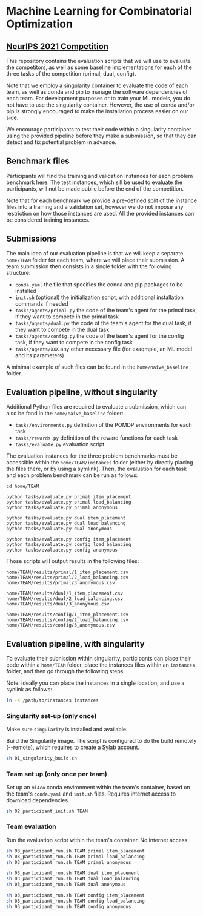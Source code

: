 # Machine Learning for Combinatorial Optimization
## [NeurIPS 2021 Competition](https://www.ecole.ai/2021/ml4co-competition/)

This repository contains the evaluation scripts that we will use to evaluate the competitors, as well as some baseline implementations for each of the three tasks of the competition (primal, dual, config).

Note that we employ a singularity container to evaluate the code of each team, as well as conda and pip to manage the software dependencies of each team. For development purposes or to train your ML models, you do not have to use the singularity container. However, the use of conda and/or pip is strongly encouraged to make the installation process easier on our side.

We encourage participants to test their code within a singularity container using the provided pipeline before they make a submission, so that they can detect and fix potential problem in advance.

## Benchmark files

Participants will find the training and validation instances for each problem benchmark [here](https://drive.google.com/file/d/1MytdY3IwX_aFRWdoc0mMfDN9Xg1EKUuq/view?usp=sharing). The test instances, which sill be used to evaluate the participants, will not be made public before the end of the competition.

Note that for each benchmark we provide a pre-defined split of the instance files into a training and a validation set, however we do not impose any restriction on how those instances are used. All the provided instances can be considered training instances.

## Submissions

The main idea of our evaluation pipeline is that we will keep a separate `home/TEAM` folder for each team, where we will place their submission. A team submission then consists in a single folder with the following structure:
 - `conda.yaml` the file that specifies the conda and pip packages to be installed
 - `init.sh` (optional) the initialization script, with additional installation commands if needed
 - `tasks/agents/primal.py` the code of the team's agent for the primal task, if they want to compete in the primal task
 - `tasks/agents/dual.py` the code of the team's agent for the dual task, if they want to compete in the dual task
 - `tasks/agents/config.py` the code of the team's agent for the config task, if they want to compete in the config task
 - `tasks/agents/XXX` any other necessary file (for exaqmple, an ML model and its parameters)

A minimal example of such files can be found in the `home/naive_baseline` folder.

## Evaluation pipeline, without singularity

Additional Python files are required to evaluate a submission, which can also be fond in the `home/naive_baseline` folder:
 - `tasks/environments.py` definition of the POMDP environments for each task
 - `tasks/rewards.py` definition of the reward functions for each task
 - `tasks/evaluate.py` evaluation script

The evaluation instances for the three problem benchmarks must be accessible within the `home/TEAM/instances` folder (either by directly placing the files there, or by using a symlink). Then, the evaluation for each task and each problem benchmark can be run as follows:
```
cd home/TEAM

python tasks/evaluate.py primal item_placement
python tasks/evaluate.py primal load_balancing
python tasks/evaluate.py primal anonymous

python tasks/evaluate.py dual item_placement
python tasks/evaluate.py dual load_balancing
python tasks/evaluate.py dual anonymous

python tasks/evaluate.py config item_placement
python tasks/evaluate.py config load_balancing
python tasks/evaluate.py config anonymous
```

Those scripts will output results in the following files:
```
home/TEAM/results/primal/1_item_placement.csv
home/TEAM/results/primal/2_load_balancing.csv
home/TEAM/results/primal/3_anonymous.csv

home/TEAM/results/dual/1_item_placement.csv
home/TEAM/results/dual/2_load_balancing.csv
home/TEAM/results/dual/3_anonymous.csv

home/TEAM/results/config/1_item_placement.csv
home/TEAM/results/config/2_load_balancing.csv
home/TEAM/results/config/3_anonymous.csv
```

## Evaluation pipeline, with singularity

To evaluate their subnission within singularity, participants can place their code within a `home/TEAM` folder, place the instances files within an `instances` folder, and then go through the following steps.

Note: ideally you can place the instances in a single location, and use a synlink as follows:
```bash
ln -s /path/to/instances instances
```

### Singularity set-up (only once)

Make sure `singularity` is installed and available.

Build the Singularity image. The script is configured to do the build remotely (--remote), which requires to create a [Sylab account](https://cloud.sylabs.io/home).
```bash
sh 01_singularity_build.sh
```

### Team set up (only once per team)

Set up an `ml4co` conda environment within the team's container, based on the team's `conda.yaml` and `init.sh` files. Requires internet access to download dependencies.
```bash
sh 02_participant_init.sh TEAM
```

### Team evaluation

Run the evaluation script within the team's container. No internet access.
```bash
sh 03_participant_run.sh TEAM primal item_placement
sh 03_participant_run.sh TEAM primal load_balancing
sh 03_participant_run.sh TEAM primal anonymous

sh 03_participant_run.sh TEAM dual item_placement
sh 03_participant_run.sh TEAM dual load_balancing
sh 03_participant_run.sh TEAM dual anonymous

sh 03_participant_run.sh TEAM config item_placement
sh 03_participant_run.sh TEAM config load_balancing
sh 03_participant_run.sh TEAM config anonymous
```
